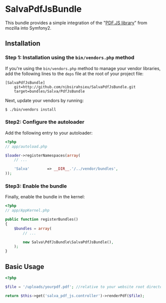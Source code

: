 SalvaPdfJsBundle
================

This bundle provides a simple integration of the "[PDF.JS library](https://github.com/mozilla/pdf.js)" from mozilla into Symfony2.

## Installation

### Step 1: Installation using the `bin/vendors.php` method

If you're using the `bin/vendors.php` method to manage your vendor libraries,
add the following lines to the `deps` file at the root of your project file:

```
[SalvaPdfJsBundle]
    git=http://github.com/nibsirahsieu/SalvaPdfJsBundle.git
    target=bundles/Salva/PdfJsBundle
```

Next, update your vendors by running:

``` bash
$ ./bin/vendors install
```

### Step2: Configure the autoloader

Add the following entry to your autoloader:

``` php
<?php
// app/autoload.php

$loader->registerNamespaces(array(
    // ...

    'Salva'        => __DIR__.'/../vendor/bundles',
));
```

### Step3: Enable the bundle

Finally, enable the bundle in the kernel:

``` php
<?php
// app/AppKernel.php

public function registerBundles()
{
    $bundles = array(
        // ...

        new Salva\PdfJsBundle\SalvaPdfJsBundle(),
    );
}
```

## Basic Usage

``` php
<?php

$file = '/uploads/yourpdf.pdf'; //relative to your website root directory

return $this->get('salva_pdf_js.controller')->renderPdf($file);

```

